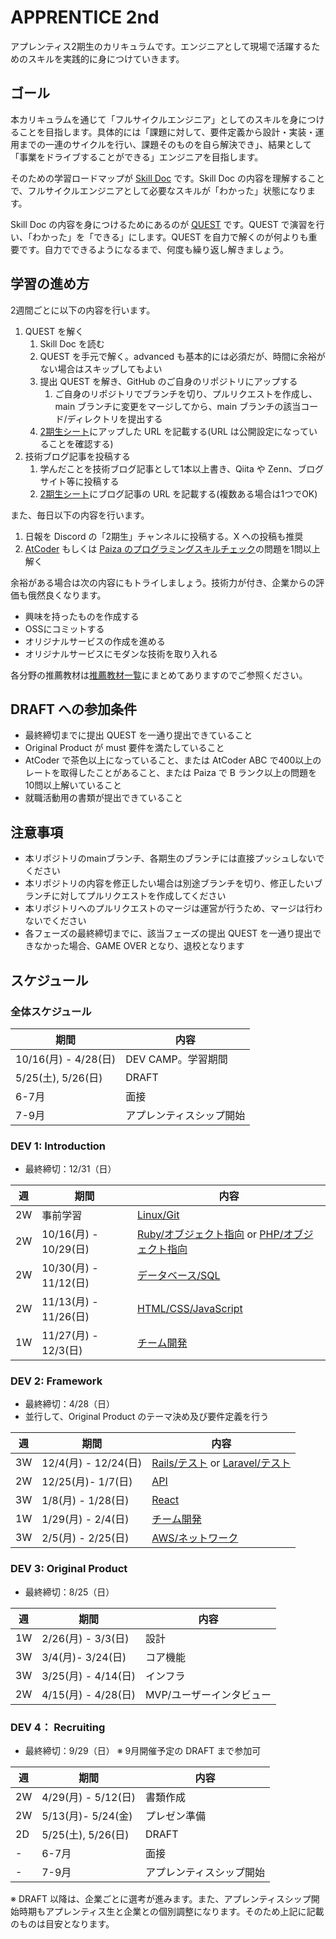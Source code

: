 # APPRENTICE 2nd

アプレンティス2期生のカリキュラムです。エンジニアとして現場で活躍するためのスキルを実践的に身につけていきます。

## ゴール

本カリキュラムを通じて「フルサイクルエンジニア」としてのスキルを身につけることを目指します。具体的には「課題に対して、要件定義から設計・実装・運用までの一連のサイクルを行い、課題そのものを自ら解決でき」、結果として「事業をドライブすることができる」エンジニアを目指します。

そのための学習ロードマップが [Skill Doc](skilldoc)  です。Skill Doc の内容を理解することで、フルサイクルエンジニアとして必要なスキルが「わかった」状態になります。

Skill Doc の内容を身につけるためにあるのが [QUEST](quest) です。QUEST で演習を行い、「わかった」を「できる」にします。QUEST を自力で解くのが何よりも重要です。自力でできるようになるまで、何度も繰り返し解きましょう。

## 学習の進め方

2週間ごとに以下の内容を行います。

1. QUEST を解く
   1. Skill Doc を読む
   2. QUEST を手元で解く。advanced も基本的には必須だが、時間に余裕がない場合はスキップしてもよい
   3. 提出 QUEST を解き、GitHub のご自身のリポジトリにアップする
      1. ご自身のリポジトリでブランチを切り、プルリクエストを作成し、main ブランチに変更をマージしてから、main ブランチの該当コード/ディレクトリを提出する
   4. [2期生シート](https://docs.google.com/spreadsheets/d/1_WqjPvnRlHM-DttUUuJ2kmtfFMv5CBshSeJE2cRjHvg/edit?usp=sharing)にアップした URL を記載する(URL は公開設定になっていることを確認する)
2. 技術ブログ記事を投稿する
   1. 学んだことを技術ブログ記事として1本以上書き、Qiita や Zenn、ブログサイト等に投稿する
   2. [2期生シート](https://docs.google.com/spreadsheets/d/1_WqjPvnRlHM-DttUUuJ2kmtfFMv5CBshSeJE2cRjHvg/edit?usp=sharing)にブログ記事の URL を記載する(複数ある場合は1つでOK)

また、毎日以下の内容を行います。

1. 日報を Discord の「2期生」チャンネルに投稿する。X への投稿も推奨
2. [AtCoder](https://atcoder.jp/?lang=ja) もしくは [Paiza のプログラミングスキルチェック](https://paiza.jp/challenges)の問題を1問以上解く

余裕がある場合は次の内容にもトライしましょう。技術力が付き、企業からの評価も俄然良くなります。

- 興味を持ったものを作成する
- OSSにコミットする
- オリジナルサービスの作成を進める
- オリジナルサービスにモダンな技術を取り入れる

各分野の推薦教材は[推薦教材一覧](RESOURCES.md)にまとめてありますのでご参照ください。

## DRAFT への参加条件

- 最終締切までに提出 QUEST を一通り提出できていること
- Original Product が must 要件を満たしていること
- AtCoder で茶色以上になっていること、または AtCoder ABC で400以上のレートを取得したことがあること、または Paiza で B ランク以上の問題を10問以上解いていること
- 就職活動用の書類が提出できていること

## 注意事項

- 本リポジトリのmainブランチ、各期生のブランチには直接プッシュしないでください
- 本リポジトリの内容を修正したい場合は別途ブランチを切り、修正したいブランチに対してプルリクエストを作成してください
- 本リポジトリへのプルリクエストのマージは運営が行うため、マージは行わないでください
- 各フェーズの最終締切までに、該当フェーズの提出 QUEST を一通り提出できなかった場合、GAME OVER となり、退校となります

## スケジュール

### 全体スケジュール

| 期間 | 内容 |
| ---- | ---- |
| 10/16(月) - 4/28(日) | DEV CAMP。学習期間 |
| 5/25(土), 5/26(日) | DRAFT |
| 6-7月 | 面接 |
| 7-9月 | アプレンティスシップ開始 |

### DEV 1: Introduction

- 最終締切：12/31（日）

| 週 | 期間 | 内容 |
| ---- | ---- | ---- |
| 2W | 事前学習 | [Linux/Git](/curriculum/LINUX.md) |
| 2W | 10/16(月) - 10/29(日) | [Ruby/オブジェクト指向](/curriculum/RUBY.md) or [PHP/オブジェクト指向](/curriculum/PHP.md) |
| 2W | 10/30(月) - 11/12(日) | [データベース/SQL](/curriculum/DATABASE.md) |
| 2W | 11/13(月) - 11/26(日) | [HTML/CSS/JavaScript](/curriculum/HTML.md) |
| 1W | 11/27(月) - 12/3(日) | [チーム開発](/curriculum/TEAM_DEV_1.md) |

### DEV 2: Framework

- 最終締切：4/28（日）
- 並行して、Original Product のテーマ決め及び要件定義を行う

| 週 | 期間 | 内容 |
| ---- | ---- | ---- |
| 3W | 12/4(月) - 12/24(日) | [Rails/テスト](/curriculum/RAILS.md) or [Laravel/テスト](/curriculum/LARAVEL.md) |
| 2W | 12/25(月)- 1/7(日) | [API](/curriculum/API.md) |
| 3W | 1/8(月) - 1/28(日) | [React](/curriculum/REACT.md) |
| 1W | 1/29(月) - 2/4(日) | [チーム開発](/curriculum/TEAM_DEV_2.md) |
| 3W | 2/5(月) - 2/25(日) | [AWS/ネットワーク](/curriculum/AWS.md) |

### DEV 3: Original Product

- 最終締切：8/25（日）

| 週 | 期間 | 内容 |
| ---- | ---- | ---- |
| 1W | 2/26(月) - 3/3(日) | 設計 |
| 3W | 3/4(月)- 3/24(日) | コア機能 |
| 3W | 3/25(月) - 4/14(日) | インフラ |
| 2W | 4/15(月) - 4/28(日) | MVP/ユーザーインタビュー |

### DEV 4： Recruiting

- 最終締切：9/29（日） ※ 9月開催予定の DRAFT まで参加可

| 週 | 期間 | 内容 |
| ---- | ---- | ---- |
| 2W | 4/29(月) - 5/12(日) | 書類作成 |
| 2W | 5/13(月)- 5/24(金) | プレゼン準備 |
| 2D | 5/25(土), 5/26(日) | DRAFT |
| - | 6-7月 | 面接 |
| - | 7-9月 | アプレンティスシップ開始 |

※ DRAFT 以降は、企業ごとに選考が進みます。また、アプレンティスシップ開始時期もアプレンティス生と企業との個別調整になります。そのため上記に記載のものは目安となります。
